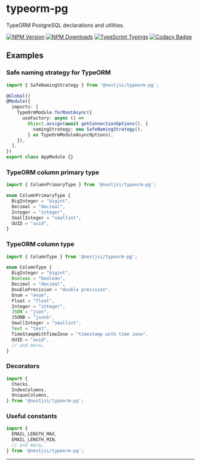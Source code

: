 # typeorm-pg

TypeORM PostgreSQL declarations and utilities.

[![NPM Version][npm-version-img]][npm-version-url]
[![NPM Downloads][npm-downloads-img]][npm-downloads-url]
[![TypeScript Typings][ts-img]][ts-url]
[![Codacy Badge][codacy-img]][codacy-url]

## Examples

### Safe naming strategy for TypeORM

```typescript
import { SafeNamingStrategy } from '@nestjsi/typeorm-pg';

@Global()
@Module({
  imports: [
    TypeOrmModule.forRootAsync({
      useFactory: async () =>
        Object.assign(await getConnectionOptions(), {
          namingStrategy: new SafeNamingStrategy(),
        } as TypeOrmModuleAsyncOptions),
    }),
  ],
})
export class AppModule {}
```

### TypeORM column primary type

```typescript
import { ColumnPrimaryType } from '@nestjsi/typeorm-pg';

enum ColumnPrimaryType {
  BigInteger = "bigint",
  Decimal = "decimal",
  Integer = "integer",
  SmallInteger = "smallint",
  UUID = "uuid",
}
```

### TypeORM column type

```typescript
import { ColumnType } from '@nestjsi/typeorm-pg';

enum ColumnType {
  BigInteger = "bigint",
  Boolean = "boolean",
  Decimal = "decimal",
  DoublePrecision = "double precision",
  Enum = "enum",
  Float = "float",
  Integer = "integer",
  JSON = "json",
  JSONB = "jsonb",
  SmallInteger = "smallint",
  Text = "text",
  TimeStampWithTimeZone = "timestamp with time zone",
  UUID = "uuid",
  // and more…
}
```

### Decorators

```typescript
import {
  Checks,
  IndexColumns,
  UniqueColumns,
} from '@nestjsi/typeorm-pg';
```

### Useful constants

```typescript
import {
  EMAIL_LENGTH_MAX,
  EMAIL_LENGTH_MIN,
  // and more…
} from '@nestjsi/typeorm-pg';
```

---

<!-- Badges -->
[npm-version-img]: https://badgen.net/npm/v/@nestjsi/typeorm-pg?&icon=npm&label=npm&color=DD3636&v=
[npm-version-url]: https://npmjs.com/package/@nestjsi/typeorm-pg

[npm-downloads-img]: https://badgen.net/npm/dt/@nestjsi/typeorm-pg?&icon=terminal&label=downloads&color=009688&v=
[npm-downloads-url]: https://npmjs.com/package/@nestjsi/typeorm-pg

[ts-img]: https://badgen.net/npm/types/@nestjsi/typeorm-pg?&icon=typescript&label=types&color=1E90FF&v=
[ts-url]: https://github.com/nestjsi/typeorm-pg/blob/main/dist/index.d.ts

[codacy-img]: https://app.codacy.com/project/badge/Grade/b3458c991041406bbe85fdfd87498006
[codacy-url]: https://www.codacy.com/gh/nestjsi/typeorm-pg/dashboard?&utm_source=github.com&amp;utm_medium=referral&amp;utm_content=nestjsi/typeorm-pg&amp;utm_campaign=Badge_Grade
